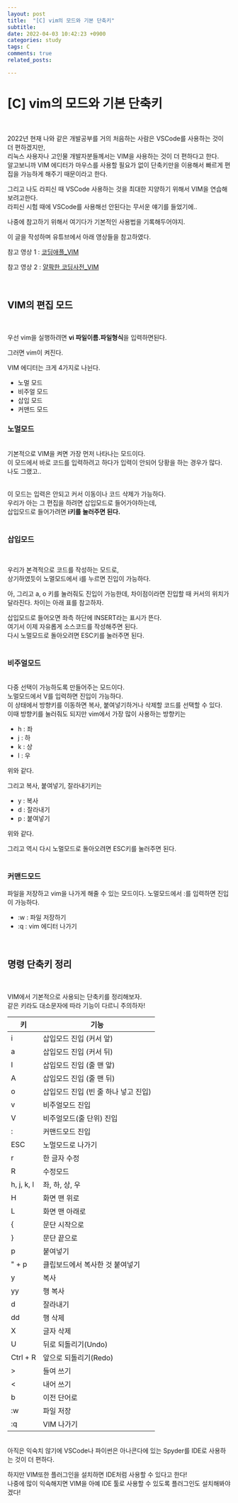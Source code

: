 ```yaml
---
layout: post
title:  "[C] vim의 모드와 기본 단축키"
subtitle:  
date: 2022-04-03 10:42:23 +0900
categories: study
tags: C
comments: true
related_posts:

---
```


# [C] vim의 모드와 기본 단축키<br/>
<br/>

2022년 현재 나와 같은 개발공부를 거의 처음하는 사람은 VSCode를 사용하는 것이 더 편하겠지만,<br/>
리눅스 사용자나 고인물 개발자분들께서는 VIM을 사용하는 것이 더 편하다고 한다.<br/>
알고보니까 VIM 에디터가 마우스를 사용할 필요가 없이 단축키만을 이용해서 빠르게 편집을 가능하게 해주기 때문이라고 한다.<br/>

그리고 나도 라피신 때 VSCode 사용하는 것을 최대한 지양하기 위해서 VIM을 연습해보려고한다.<br/>
라피신 시험 때에 VSCode를 사용해선 안된다는 무서운 얘기를 들었기에..<br/>

나중에 참고하기 위해서 여기다가 기본적인 사용법을 기록해두어야지.<br/>

이 글을 작성하며 유튜브에서 아래 영상들을 참고하였다.<br/>

참고 영상 1 : [코딩애플_VIM](https://www.youtube.com/watch?v=LmGB0uUnkR8)<br/>

참고 영상 2 : [얄팍한 코딩사전_VIM](https://www.youtube.com/watch?v=qn1soztN7k4)

<br/>


## VIM의 편집 모드
<br/>

우선 vim을 실행하려면 **vi 파일이름.파일형식**을 입력하면된다.<br/>

그러면 vim이 켜진다.<br/>

VIM 에디터는 크게 4가지로 나뉜다.

- 노멀 모드
- 비주얼 모드
- 삽입 모드
- 커맨드 모드


### 노멀모드<br/>
<br/>
기본적으로 VIM을 켜면 가장 먼저 나타나는 모드이다.<br/>
이 모드에서 바로 코드를 입력하려고 하다가 입력이 안되어 당황을 하는 경우가 많다.<br/>
나도 그랬고..<br/>
<br/>

이 모드는 입력은 안되고 커서 이동이나 코드 삭제가 가능하다.<br/>
우리가 아는 그 편집을 하려면 삽입모드로 들어가야하는데,<br/>
삽입모드로 들어가려면 **i키를 눌러주면 된다.**<br/>
<br/>

### 삽입모드<br/>
<br/>

우리가 본격적으로 코드를 작성하는 모드로,<br/>
상기하였듯이 노멀모드에서 i를 누르면 진입이 가능하다.<br/>

아, 그리고 a, o 키를 눌러줘도 진입이 가능한데, 차이점이라면 진입할 때 커서의 위치가 달라진다. 차이는 아래 표를 참고하자.<br/>

삽입모드로 들어오면 좌측 하단에 INSERT라는 표시가 뜬다.<br/>
여기서 이제 자유롭게 소스코드를 작성해주면 된다.<br/>
다시 노멀모드로 돌아오려면 ESC키를 눌러주면 된다.<br/>
<br/>

### 비주얼모드<br/>
<br/>
다중 선택이 가능하도록 만들어주는 모드이다.<br/>
노멀모드에서 V를 입력하면 진입이 가능하다.<br/>
이 상태에서 방향키를 이동하면 복사, 붙여넣기하거나 삭제할 코드를 선택할 수 있다.<br/>
이때 방향키를 눌러줘도 되지만 vim에서 가장 많이 사용하는 방향키는<br/>

- h : 좌
- j : 하
- k : 상
- l : 우

위와 같다.<br/>

그리고 복사, 붙여넣기, 잘라내기키는 <br/>

- y : 복사
- d : 잘라내기
- p : 붙여넣기

위와 같다.<br/>

그리고 역시 다시 노멀모드로 돌아오려면 ESC키를 눌러주면 된다.<br/>
<br/>

### 커맨드모드<br/>

파일을 저장하고 vim을 나가게 해줄 수 있는 모드이다. 노멀모드에서 :를 입력하면 진입이 가능하다.

- :w : 파일 저장하기
- :q : vim 에디터 나가기
<br/>

## 명령 단축키 정리<br/>
<br/>

VIM에서 기본적으로 사용되는 단축키를 정리해보자.<br/>
같은 키라도 대소문자에 따라 기능이 다르니 주의하자!<br/>


|  <center>키<center/>  | <center>기능<center/>
|-----------|----------|
|   i    |  삽입모드 진입 (커서 앞) |
|   a    |  삽입모드 진입 (커서 뒤) |
|   I    |  삽입모드 진입 (줄 맨 앞) |
|   A    |  삽입모드 진입 (줄 맨 뒤) |
|   o    |  삽입모드 진입 (빈 줄 하나 넣고 진입) |
|   v    |  비주얼모드 진입 |
|   V    |  비주얼모드(줄 단위) 진입 |
|   :    |  커맨드모드 진입 |
|   ESC    |  노멀모드로 나가기 |
|   r    |  한 글자 수정 |
|   R    |  수정모드 |
|   h, j, k, l    |  좌, 하, 상, 우 |
|   H    |  화면 맨 위로 |
|   L    |  화면 맨 아래로 |
|   {    |  문단 시작으로 |
|   }    |  문단 끝으로 |
|   p    |  붙여넣기 |
|   " + p    | 클립보드에서 복사한 것 붙여넣기 |
|   y    |  복사 |
|   yy    |  행 복사 |
|   d    |  잘라내기 |
|   dd    |  행 삭제 |
|   X    |  글자 삭제 |
|   U    |  뒤로 되돌리기(Undo) |
|   Ctrl + R    |  앞으로 되돌리기(Redo) |
|   >    |  들여 쓰기 |
|   <    |  내어 쓰기 |
|   b    |  이전 단어로 |
|   :w    |  파일 저장 |
|   :q    |  VIM 나가기 |

<br/>
아직은 익숙치 않기에 VSCode나 파이썬은 아나콘다에 있는 Spyder를 IDE로 사용하는 것이 더 편하다.<br/>

하지만 VIM또한 플러그인을 설치하면 IDE처럼 사용할 수 있다고 한다!<br/>
나중에 많이 익숙해지면 VIM을 아예 IDE 툴로 사용할 수 있도록 플러그인도 설치해봐야겠다!<br/>
